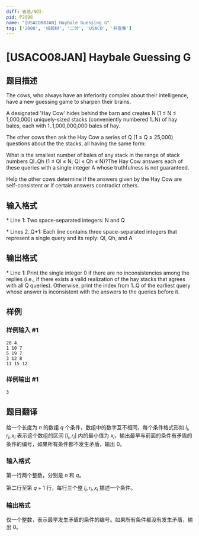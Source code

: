 ```yaml
---
diff: 省选/NOI-
pid: P2898
name: "[USACO08JAN] Haybale Guessing G"
tag: ['2008', '线段树', '二分', 'USACO', '并查集']
---
```

# [USACO08JAN] Haybale Guessing G
## 题目描述

The cows, who always have an inferiority complex about their intelligence, have a new guessing game to sharpen their brains.

A designated 'Hay Cow' hides behind the barn and creates N (1 ≤ N ≤ 1,000,000) uniquely-sized stacks (conveniently numbered 1..N) of hay bales, each with 1..1,000,000,000 bales of hay.

The other cows then ask the Hay Cow a series of Q (1 ≤ Q ≤ 25,000) questions about the the stacks, all having the same form:

What is the smallest number of bales of any stack in the range of stack numbers Ql..Qh (1 ≤ Ql ≤ N; Ql ≤ Qh ≤ N)?The Hay Cow answers each of these queries with a single integer A whose truthfulness is not guaranteed.

Help the other cows determine if the answers given by the Hay Cow are self-consistent or if certain answers contradict others.


## 输入格式

\* Line 1: Two space-separated integers: N and Q

\* Lines 2..Q+1: Each line contains three space-separated integers that represent a single query and its reply: Ql, Qh, and A

## 输出格式

\* Line 1: Print the single integer 0 if there are no inconsistencies among the replies (i.e., if there exists a valid realization of the hay stacks that agrees with all Q queries). Otherwise, print the index from 1..Q of the earliest query whose answer is inconsistent with the answers to the queries before it.

## 样例

### 样例输入 #1
```
20 4
1 10 7
5 19 7
3 12 8
11 15 12

```
### 样例输出 #1
```
3

```
## 题目翻译

给一个长度为 $n$ 的数组 $q$ 个条件，数组中的数字互不相同，每个条件格式形如  $l_i,r_i,x_i$ 表示这个数组的区间 $[l_i,r_i]$ 内的最小值为  $x_i$，输出最早与前面的条件有矛盾的条件的编号，如果所有条件都不发生矛盾，输出 $0$。

### 输入格式

第一行两个整数，分别是  $n$ 和  $q$。

第二行至第 $q+1$ 行，每行三个整 $l_i,r_i,x_i$ 描述一个条件。

### 输出格式

仅一个整数，表示最早发生矛盾的条件的编号。如果所有条件都没有发生矛盾，输出 $0$。
